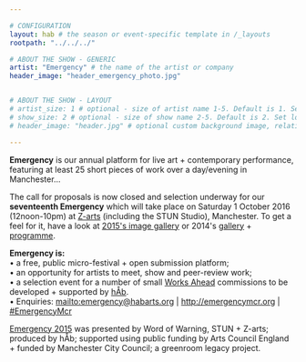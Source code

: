```yaml
---

# CONFIGURATION
layout: hab # the season or event-specific template in /_layouts
rootpath: "../../../"

# ABOUT THE SHOW - GENERIC
artist: "Emergency" # the name of the artist or company
header_image: "header_emergency_photo.jpg"   


# ABOUT THE SHOW - LAYOUT
# artist_size: 1 # optional - size of artist name 1-5. Default is 1. Set longer names to lower values
# show_size: 2 # optional - size of show name 2-5. Default is 2. Set longer names to lower values
# header_image: "header.jpg" # optional custom background image, relative to current page

---
```

**Emergency** is our annual platform for live art + contemporary performance, featuring at least 25 short pieces of work over a day/evening in Manchester…        
        
The call for proposals is now closed and selection underway for our **seventeenth Emergency** which will take place on Saturday 1 October 2016 (12noon-10pm) at [Z-arts](http://www.z-arts.org/about-us/getting-here) (including the STUN Studio), Manchester. To get a feel for it, have a look at [2015's image gallery](/galleries/2015-emergency) or 2014's [gallery](/galleries/2014-emergency) + [programme](http://www.wordofwarning.org/archive/2014-emergency).         
		
**Emergency is:**    
• a free, public micro-festival + open submission platform;   
• an opportunity for artists to meet, show and peer-review work;      
• a selection event for a number of small [Works Ahead](/hab/worksahead) commissions to be developed + supported by [hÅb](/hab).        
• Enquiries: <mailto:emergency@habarts.org> | <http://emergencymcr.org> | [#EmergencyMcr](http://twitter.com/hashtag/EmergencyMcr)	
    
[Emergency 2015](/archive/2015-emergency) was presented by Word of Warning, STUN + Z-arts; produced by hÅb; supported using public funding by Arts Council England + funded by Manchester City Council; a greenroom legacy project.

